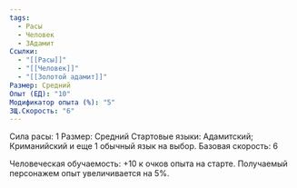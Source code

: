 ```yaml
---
tags:
  - Расы
  - Человек
  - ЗАдамит
Ссылки:
  - "[[Расы]]"
  - "[[Человек]]"
  - "[[Золотой адамит]]"
Размер: Средний
Опыт (ЕД): "10"
Модификатор опыта (%): "5"
ЗЩ.Скорость: "6"
---
```

Сила расы: 1
Размер: Средний
Стартовые языки: Адамитский; Криманийский и еще 1 обычный язык на выбор.
Базовая скорость: 6


Человеческая обучаемость:
+10 к очков опыта на старте.
Получаемый персонажем опыт увеличивается на 5%.



